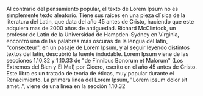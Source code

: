 Al contrario del pensamiento popular, el texto de Lorem Ipsum no es simplemente texto aleatorio. 
Tiene sus raices en una pieza cl´sica de la literatura del Latin, que data del año 45 antes de Cristo, 
haciendo que este adquiera mas de 2000 años de antiguedad. Richard McClintock, un profesor de Latin de 
la Universidad de Hampden-Sydney en Virginia, encontró una de las palabras más oscuras de la lengua del 
latín, "consecteur", en un pasaje de Lorem Ipsum, y al seguir leyendo distintos textos del latín, 
descubrió la fuente indudable. Lorem Ipsum viene de las secciones 1.10.32 y 1.10.33 de "de Finnibus 
Bonorum et Malorum" (Los Extremos del Bien y El Mal) por Cicero, escrito en el año 45 antes de Cristo. 
Este libro es un tratado de teoría de éticas, muy popular durante el Renacimiento. La primera linea del 
Lorem Ipsum, "Lorem ipsum dolor sit amet..", viene de una linea en la sección 1.10.32 